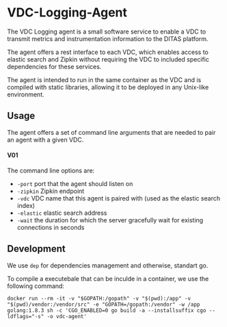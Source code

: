 
# VDC-Logging-Agent

The VDC Logging agent is a small software service to enable a VDC to transmit metrics and instrumentation information to the DITAS platform.

The agent offers a rest interface to each VDC, which enables access to elastic search and Zipkin without requiring the VDC to included specific dependencies for these services.

The agent is intended to run in the same container as the VDC and is compiled with static libraries, allowing it to be deployed in any Unix-like environment.

## Usage
The agent offers a set of command line arguments that are needed to pair an agent with a given VDC. 

#### V01
The command line options are:
 - ``-port`` port that the agent should listen on
 - ``-zipkin`` Zipkin endpoint 
 - ``-vdc``  VDC name that this agent is paired with (used as the elastic search index)
 - ``-elastic`` elastic search address
 - ``-wait`` the duration for which the server gracefully wait for existing connections in seconds

## Development
We use ``dep`` for dependencies management and otherwise, standart go.

To compile a executebale that can be inculde in a container, we use the following command:
```shell
docker run --rm -it -v "$GOPATH:/gopath" -v "$(pwd):/app" -v "$(pwd)/vendor:/vendor/src" -e "GOPATH=/gopath:/vendor" -w /app golang:1.8.3 sh -c 'CGO_ENABLED=0 go build -a --installsuffix cgo --ldflags="-s" -o vdc-agent'
```
